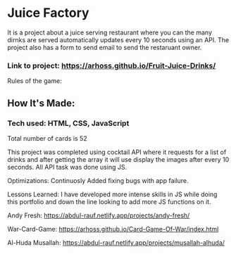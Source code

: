 # Juice Factory


It is a project about a juice serving restaurant where you can the many dirnks are served automatically updates every 10 seconds using an API. The project also has a form to send email to send the restaruant owner.

### Link to project: https://arhoss.github.io/Fruit-Juice-Drinks/

Rules of the game:

## How It's Made:

### Tech used: HTML, CSS, JavaScript

Total number of cards is 52

This project was completed using cocktail API where it requests for a list of drinks and after getting the array it will use display the images after every 10 seconds. All API task was done using JS.

Optimizations: Continuosly Added fixing bugs with app failure.

Lessons Learned: I have developed more intense skills in JS while doing this portfolio and down the line looking to add more JS functions on it.

Andy Fresh: https://abdul-rauf.netlify.app/projects/andy-fresh/

War-Card-Game: https://arhoss.github.io/Card-Game-Of-War/index.html

Al-Huda Musallah: https://abdul-rauf.netlify.app/projects/musallah-alhuda/
